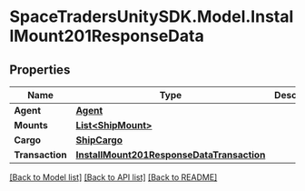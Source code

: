 # SpaceTradersUnitySDK.Model.InstallMount201ResponseData

## Properties

Name | Type | Description | Notes
------------ | ------------- | ------------- | -------------
**Agent** | [**Agent**](Agent.md) |  | 
**Mounts** | [**List&lt;ShipMount&gt;**](ShipMount.md) |  | 
**Cargo** | [**ShipCargo**](ShipCargo.md) |  | 
**Transaction** | [**InstallMount201ResponseDataTransaction**](InstallMount201ResponseDataTransaction.md) |  | 

[[Back to Model list]](../README.md#documentation-for-models) [[Back to API list]](../README.md#documentation-for-api-endpoints) [[Back to README]](../README.md)

